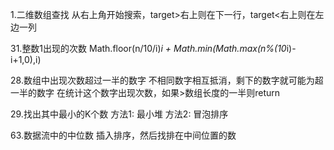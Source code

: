 1.二维数组查找
从右上角开始搜索，target>右上则在下一行，target<右上则在左边一列

31.整数1出现的次数
Math.floor(n/10/i)*i + Math.min(Math.max(n%(10*i)-i+1,0),i)

28.数组中出现次数超过一半的数字
不相同数字相互抵消，剩下的数字就可能为超一半的数字
在统计这个数字出现次数，如果>数组长度的一半则return

29.找出其中最小的K个数
方法1: 最小堆
方法2: 冒泡排序

63.数据流中的中位数
插入排序，然后找排在中间位置的数